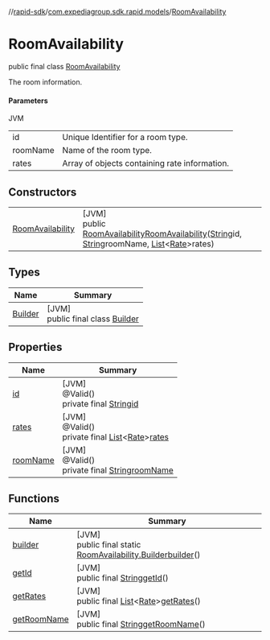 //[rapid-sdk](../../../index.md)/[com.expediagroup.sdk.rapid.models](../index.md)/[RoomAvailability](index.md)

# RoomAvailability

public final class [RoomAvailability](index.md)

The room information.

#### Parameters

JVM

| | |
|---|---|
| id | Unique Identifier for a room type. |
| roomName | Name of the room type. |
| rates | Array of objects containing rate information. |

## Constructors

| | |
|---|---|
| [RoomAvailability](-room-availability.md) | [JVM]<br>public [RoomAvailability](index.md)[RoomAvailability](-room-availability.md)([String](https://docs.oracle.com/javase/8/docs/api/java/lang/String.html)id, [String](https://docs.oracle.com/javase/8/docs/api/java/lang/String.html)roomName, [List](https://docs.oracle.com/javase/8/docs/api/java/util/List.html)&lt;[Rate](../-rate/index.md)&gt;rates) |

## Types

| Name | Summary |
|---|---|
| [Builder](-builder/index.md) | [JVM]<br>public final class [Builder](-builder/index.md) |

## Properties

| Name | Summary |
|---|---|
| [id](index.md#958236306%2FProperties%2F700308213) | [JVM]<br>@Valid()<br>private final [String](https://docs.oracle.com/javase/8/docs/api/java/lang/String.html)[id](index.md#958236306%2FProperties%2F700308213) |
| [rates](index.md#168098298%2FProperties%2F700308213) | [JVM]<br>@Valid()<br>private final [List](https://docs.oracle.com/javase/8/docs/api/java/util/List.html)&lt;[Rate](../-rate/index.md)&gt;[rates](index.md#168098298%2FProperties%2F700308213) |
| [roomName](index.md#-836441081%2FProperties%2F700308213) | [JVM]<br>@Valid()<br>private final [String](https://docs.oracle.com/javase/8/docs/api/java/lang/String.html)[roomName](index.md#-836441081%2FProperties%2F700308213) |

## Functions

| Name | Summary |
|---|---|
| [builder](builder.md) | [JVM]<br>public final static [RoomAvailability.Builder](-builder/index.md)[builder](builder.md)() |
| [getId](get-id.md) | [JVM]<br>public final [String](https://docs.oracle.com/javase/8/docs/api/java/lang/String.html)[getId](get-id.md)() |
| [getRates](get-rates.md) | [JVM]<br>public final [List](https://docs.oracle.com/javase/8/docs/api/java/util/List.html)&lt;[Rate](../-rate/index.md)&gt;[getRates](get-rates.md)() |
| [getRoomName](get-room-name.md) | [JVM]<br>public final [String](https://docs.oracle.com/javase/8/docs/api/java/lang/String.html)[getRoomName](get-room-name.md)() |
